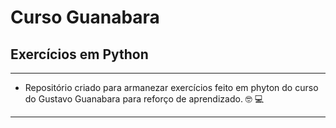 # Curso Guanabara
## Exercícios em Python
---
- Repositório criado para armanezar exercícios feito em phyton do curso do Gustavo Guanabara para reforço de aprendizado. 🤓 💻
---